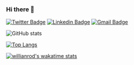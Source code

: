 ### Hi there 👋 
[![Twitter Badge](https://img.shields.io/badge/-@nathanmkaya-2997B7?style=flat-square&labelColor=2997B7&logo=twitter&logoColor=white&link=https://twitter.com/dieegosf)](https://twitter.com/nathanmkaya) 
[![Linkedin Badge](https://img.shields.io/badge/-Nathanael%20Mkaya-2997B7?style=flat-square&logo=Linkedin&logoColor=white&link=https://www.linkedin.com/in/nathanmkaya/)](https://www.linkedin.com/in/nathanmkaya/)
[![Gmail Badge](https://img.shields.io/badge/-nathanmkaya@gmail.com-2997B7?style=flat-square&logo=Gmail&logoColor=white&link=mailto:diego.schell.f@gmail.com)](mailto:nathanmkaya@gmail.com)

![GitHub stats](https://github-readme-stats.vercel.app/api?username=nathanmkaya&show_icons=true) 

[![Top Langs](https://github-readme-stats.vercel.app/api/top-langs/?username=nathanmkaya)](https://github.com/anuraghazra/github-readme-stats)

[![willianrod's wakatime stats](https://github-readme-stats.vercel.app/api/wakatime?username=nathanmkaya)](https://github.com/anuraghazra/github-readme-stats)




<!--
**nathanmkaya/nathanmkaya** is a ✨ _special_ ✨ repository because its `README.md` (this file) appears on your GitHub profile.

Here are some ideas to get you started:

- 🔭 I’m currently working on ...
- 🌱 I’m currently learning ...
- 👯 I’m looking to collaborate on ...
- 🤔 I’m looking for help with ...
- 💬 Ask me about ...
- 📫 How to reach me: ...
- 😄 Pronouns: ...
- ⚡ Fun fact: ...
-->
